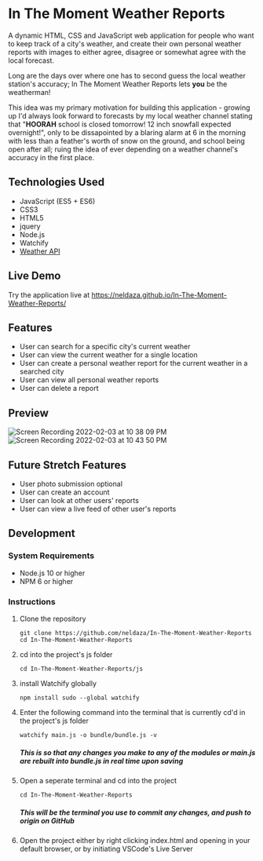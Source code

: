 # In The Moment Weather Reports

A dynamic HTML, CSS and JavaScript web application for people who want to keep track of a city's weather, and create their own personal weather reports with images to either agree, disagree or somewhat agree with the local forecast.  

Long are the days over where one has to second guess the local weather station's accuracy; In The Moment Weather Reports lets **you** be the weatherman!

This idea was my primary motivation for building this application - growing up I'd always look forward to forecasts by my local weather channel stating that "**HOORAH** school is closed tomorrow! 12 inch snowfall expected overnight!", only to be dissapointed by a blaring alarm at 6 in the morning with less than a feather's worth of snow on the ground, and school being open after all; ruing the idea of ever depending on a weather channel's accuracy in the first place.

## Technologies Used 

- JavaScript (ES5 + ES6)
- CSS3
- HTML5
- jquery
- Node.js
- Watchify
- [Weather API](https://www.weatherapi.com/docs/)


## Live Demo 

Try the application live at https://neldaza.github.io/In-The-Moment-Weather-Reports/

## Features

- User can search for a specific city's current weather
- User can view the current weather for a single location
- User can create a personal weather report for the current weather in a searched city 
- User can view all personal weather reports 
- User can delete a report 

## Preview 

![Screen Recording 2022-02-03 at 10 38 09 PM](https://user-images.githubusercontent.com/88061673/152468940-50842a6f-c498-4d45-afc6-941f0cb49878.gif)
![Screen Recording 2022-02-03 at 10 43 50 PM](https://user-images.githubusercontent.com/88061673/152469036-daf25569-3646-4a14-bcef-e64fdd69de82.gif)


## Future Stretch Features

- User photo submission optional
- User can create an account 
- User can look at other users' reports
- User can view a live feed of other user's reports

## Development 

### System Requirements

- Node.js 10 or higher
- NPM 6 or higher

### Instructions 

1.  Clone the repository

    ```shell
    git clone https://github.com/neldaza/In-The-Moment-Weather-Reports
    cd In-The-Moment-Weather-Reports
    ```

2.  cd into the project's js folder
    ```
    cd In-The-Moment-Weather-Reports/js 
    ```

3.  install Watchify globally
    ```shell
    npm install sudo --global watchify
    ```

4.  Enter the following command into the terminal that is currently cd'd in the project's js folder
    ```
    watchify main.js -o bundle/bundle.js -v
    ```
    ##### **This is so that any changes you make to any of the modules or main.js are rebuilt into bundle.js in real time upon saving**


5. Open a seperate terminal and cd into the project
   ```
   cd In-The-Moment-Weather-Reports
   ```
   ##### **This will be the terminal you use to commit any changes, and push to origin on GitHub**


7. Open the project either by right clicking index.html and opening in your default browser, or by initiating VSCode's Live Server
